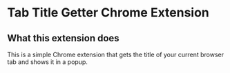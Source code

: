 # Tab Title Getter Chrome Extension

## What this extension does

This is a simple Chrome extension that gets the title of your current browser tab and shows it in a popup.